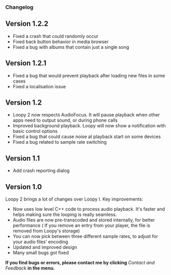 ### Changelog

## Version 1.2.2

* Fixed a crash that could randomly occur
* Fixed back button behavior in media browser
* Fixed a bug with albums that contain just a single song

## Version 1.2.1

* Fixed a bug that would prevent playback after loading new files in some cases
* Fixed a localisation issue

## Version 1.2

* Loopy 2 now respects AudioFocus. It will pause playback when other apps need to output sound, or during phone calls
* Improved background playback. Loopy will now show a notification with basic control options  
* Fixed a bug that could cause noise at playback start on some devices
* Fixed a bug related to sample rate switching

## Version 1.1

* Add crash reporting dialog

## Version 1.0

Loopy 2 brings a lot of changes over Loopy I. Key improvements:

* Now uses low level C++ code to process audio playback. It's faster and helps making sure the looping is really seamless.
* Audio files are now pre-transcoded and stored internally, for better performance ( If you remove an entry from your player,
  the file is removed from Loopy's storage)
* You can now pick between three different sample rates, to adjust for your audio files' encoding
* Updated and improved design
* Many small bugs got fixed

**If you find bugs or errors, please contact me by clicking** *Contact and Feedback* **in the menu.**


